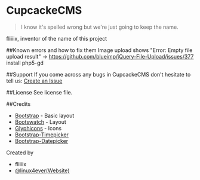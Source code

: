 ﻿CupcackeCMS
===========

> I know it's spelled wrong but we're just going to keep the name.

fliiiix, inventor of the name of this project

##Known errors and how to fix them
Image upload shows "Error: Empty file upload result"
-> https://github.com/blueimp/jQuery-File-Upload/issues/377 install php5-gd

##Support
If you come across any bugs in CupcackeCMS don't hesitate to tell us: [Create an Issue](https://github.com/fliiiix/CupcackeCMS/issues)

##License
See license file.

##Credits
* [Bootstrap](https://github.com/twitter/bootstrap/) - Basic layout
* [Bootswatch](http://bootswatch.com/) - Layout
* [Glyphicons](http://glyphicons.com/) - Icons
* [Bootstrap-Timepicker](http://jdewit.github.com/bootstrap-timepicker/)
* [Bootstrap-Datepicker](http://www.eyecon.ro/bootstrap-datepicker/)

Created by
* fliiiix
* [@linux4ever](http://twitter.com/linux4ever2)[(Website)](http://l3r.de)
